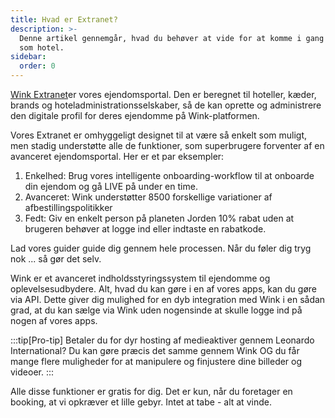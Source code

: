 ```yaml
---
title: Hvad er Extranet?
description: >-
  Denne artikel gennemgår, hvad du behøver at vide for at komme i gang med Wink
  som hotel.
sidebar:
  order: 0
---
```

[Wink Extranet](https://extranet.wink.travel)er vores ejendomsportal. Den er beregnet til hoteller, kæder, brands og hoteladministrationsselskaber, så de kan oprette og administrere den digitale profil for deres ejendomme på Wink-platformen.

Vores Extranet er omhyggeligt designet til at være så enkelt som muligt, men stadig understøtte alle de funktioner, som superbrugere forventer af en avanceret ejendomsportal. Her er et par eksempler:

1. Enkelhed: Brug vores intelligente onboarding-workflow til at onboarde din ejendom og gå LIVE på under en time.
2. Avanceret: Wink understøtter 8500 forskellige variationer af afbestillingspolitikker
3. Fedt: Giv en enkelt person på planeten Jorden 10% rabat uden at brugeren behøver at logge ind eller indtaste en rabatkode.

Lad vores guider guide dig gennem hele processen. Når du føler dig tryg nok ... så gør det selv.

Wink er et avanceret indholdsstyringssystem til ejendomme og oplevelsesudbydere. Alt, hvad du kan gøre i en af ​​vores apps, kan du gøre via API. Dette giver dig mulighed for en dyb integration med Wink i en sådan grad, at du kan sælge via Wink uden nogensinde at skulle logge ind på nogen af ​​vores apps.

:::tip\[Pro-tip]
Betaler du for dyr hosting af medieaktiver gennem Leonardo International? Du kan gøre præcis det samme gennem Wink OG du får mange flere muligheder for at manipulere og finjustere dine billeder og videoer.
:::

Alle disse funktioner er gratis for dig. Det er kun, når du foretager en booking, at vi opkræver et lille gebyr. Intet at tabe - alt at vinde.

